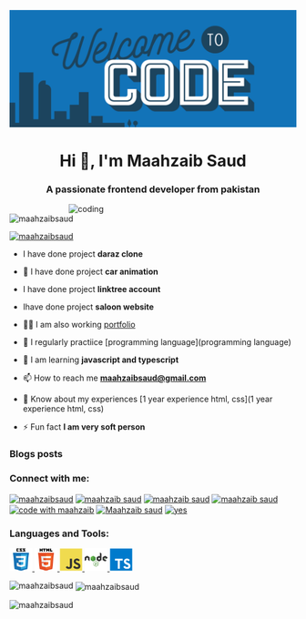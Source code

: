 ![logo](https://github.com/maahzaibsaud/maahzaibsaud/blob/main/code.png)
<h1 align="center">Hi 👋, I'm Maahzaib Saud</h1>
<h3 align="center">A passionate frontend developer from pakistan</h3>
<img align="right" alt="coding" width="400" src="https://user-images.githubusercontent.com/74038190/236119160-976a0405-caa7-470c-9356-16d43402ea0a.gif">
<p align="left"> <img src="https://komarev.com/ghpvc/?username=maahzaibsaud&label=Profile%20views&color=0e75b6&style=flat" alt="maahzaibsaud" /> </p>

<p align="left"> <a href="https://twitter.com/maahzaibsaud" target="blank"><img src="https://img.shields.io/twitter/follow/maahzaibsaud?logo=twitter&style=for-the-badge" alt="maahzaibsaud" /></a> </p>

- I have done project **daraz clone**

- 🌱 I have done project **car animation**

- I have done project **linktree account**

- Ihave done project **saloon website**

- 👨‍💻 I am also working [portfolio](portfolio)

- 📝 I regularly practiice [programming language](programming language)

- 💬 I am learning **javascript and typescript**

- 📫 How to reach me **maahzaibsaud@gmail.com**

- 📄 Know about my experiences [1 year experience html, css](1 year experience html, css)

- ⚡ Fun fact **I am very soft person**

### Blogs posts
<!-- BLOG-POST-LIST:START -->
<!-- BLOG-POST-LIST:END -->

<h3 align="left">Connect with me:</h3>
<p align="left">
<a href="https://twitter.com/maahzaibsaud" target="blank"><img align="center" src="https://raw.githubusercontent.com/rahuldkjain/github-profile-readme-generator/master/src/images/icons/Social/twitter.svg" alt="maahzaibsaud" height="30" width="40" /></a>
<a href="https://linkedin.com/in/maahzaib saud" target="blank"><img align="center" src="https://raw.githubusercontent.com/rahuldkjain/github-profile-readme-generator/master/src/images/icons/Social/linked-in-alt.svg" alt="maahzaib saud" height="30" width="40" /></a>
<a href="https://fb.com/maahzaib saud" target="blank"><img align="center" src="https://raw.githubusercontent.com/rahuldkjain/github-profile-readme-generator/master/src/images/icons/Social/facebook.svg" alt="maahzaib saud" height="30" width="40" /></a>
<a href="https://instagram.com/maahzaib saud" target="blank"><img align="center" src="https://raw.githubusercontent.com/rahuldkjain/github-profile-readme-generator/master/src/images/icons/Social/instagram.svg" alt="maahzaib saud" height="30" width="40" /></a>
<a href="https://www.youtube.com/c/code with maahzaib" target="blank"><img align="center" src="https://raw.githubusercontent.com/rahuldkjain/github-profile-readme-generator/master/src/images/icons/Social/youtube.svg" alt="code with maahzaib" height="30" width="40" /></a>
<a href="https://discord.gg/Maahzaib saud" target="blank"><img align="center" src="https://raw.githubusercontent.com/rahuldkjain/github-profile-readme-generator/master/src/images/icons/Social/discord.svg" alt="Maahzaib saud" height="30" width="40" /></a>
<a href="/yes" target="blank"><img align="center" src="https://raw.githubusercontent.com/rahuldkjain/github-profile-readme-generator/master/src/images/icons/Social/rss.svg" alt="yes" height="30" width="40" /></a>
</p>

<h3 align="left">Languages and Tools:</h3>
<p align="left"> <a href="https://www.w3schools.com/css/" target="_blank" rel="noreferrer"> <img src="https://raw.githubusercontent.com/devicons/devicon/master/icons/css3/css3-original-wordmark.svg" alt="css3" width="40" height="40"/> </a> <a href="https://www.w3.org/html/" target="_blank" rel="noreferrer"> <img src="https://raw.githubusercontent.com/devicons/devicon/master/icons/html5/html5-original-wordmark.svg" alt="html5" width="40" height="40"/> </a> <a href="https://developer.mozilla.org/en-US/docs/Web/JavaScript" target="_blank" rel="noreferrer"> <img src="https://raw.githubusercontent.com/devicons/devicon/master/icons/javascript/javascript-original.svg" alt="javascript" width="40" height="40"/> </a> <a href="https://nodejs.org" target="_blank" rel="noreferrer"> <img src="https://raw.githubusercontent.com/devicons/devicon/master/icons/nodejs/nodejs-original-wordmark.svg" alt="nodejs" width="40" height="40"/> </a> <a href="https://www.typescriptlang.org/" target="_blank" rel="noreferrer"> <img src="https://raw.githubusercontent.com/devicons/devicon/master/icons/typescript/typescript-original.svg" alt="typescript" width="40" height="40"/> </a> </p>

<p><img align="left" src="https://github-readme-stats.vercel.app/api/top-langs?username=maahzaibsaud&show_icons=true&locale=en&layout=compact" alt="maahzaibsaud" /></p>

<p>&nbsp;<img align="center" src="https://github-readme-stats.vercel.app/api?username=maahzaibsaud&show_icons=true&locale=en" alt="maahzaibsaud" /></p>

<p><img align="center" src="https://github-readme-streak-stats.herokuapp.com/?user=maahzaibsaud&" alt="maahzaibsaud" /></p>

